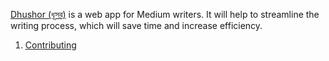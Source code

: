 [Dhushor (ধূসর)](https://dhushor.netlify.app/) is a web app for Medium writers. It will help to streamline the writing process, which will save time and increase efficiency.


1. [Contributing](https://github.com/lifeparticle/dhushor/blob/main/CONTRIBUTING.md)
